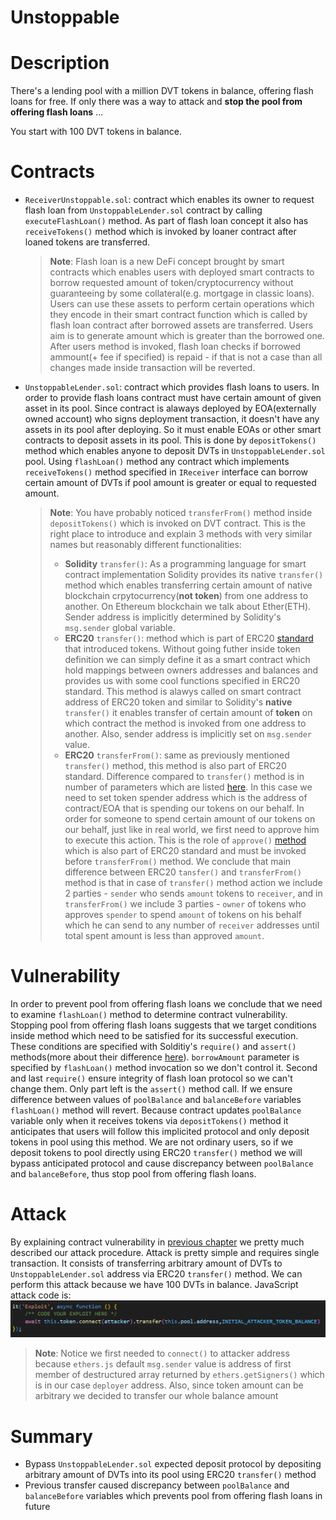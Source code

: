# Unstoppable
# Description
 There's a lending pool with a million DVT tokens in balance, offering flash loans for free. 
 If only there was a way to attack and **stop the pool from offering flash loans** ...
 
 You start with 100 DVT tokens in balance. 
# Contracts
- `ReceiverUnstoppable.sol`: contract which enables its owner to request flash loan from `UnstoppableLender.sol` contract by calling `executeFlashLoan()` method. As part of flash loan concept it also has `receiveTokens()` method which is invoked by loaner contract after loaned tokens are transferred.
    >**Note**: Flash loan is a new DeFi concept brought by smart contracts which enables users with deployed smart contracts to borrow requested amount of token/cryptocurrency without guaranteeing by some collateral(e.g. mortgage in classic loans). Users can use these assets to perform certain operations which they encode in their smart contract function which is called by flash loan contract after borrowed assets are transferred. Users aim is to generate amount which is greater than the borrowed one. After users method is invoked, flash loan checks if borrowed ammount(+ fee if specified) is repaid - if that is not a case than all changes made inside transaction will be reverted.
- `UnstoppableLender.sol`: contract which provides flash loans to users. In order to provide flash loans contract must have certain amount of given asset in its pool. Since contract is alaways deployed by EOA(externally owned account) who signs deployment transaction, it doesn't have any assets in its pool after deploying. So it must enable EOAs or other smart contracts to deposit assets in its pool. This is done by `depositTokens()` method which enables anyone to deposit DVTs in `UnstoppableLender.sol` pool. Using `flashLoan()` method any contract which implements `receiveTokens()` method specified in `IReceiver` interface can borrow certain amount of DVTs if pool amount is greater or equal to requested amount.
    >**Note**: You have probably noticed `transferFrom()` method inside `depositTokens()` which is invoked on DVT contract. This is the right place to introduce and explain 3 methods with very similar names but reasonably different functionalities:
    > - **Solidity** `transfer()`: As a programming language for smart contract implementation Solidity provides its native `transfer()` method which enables transferring certain amount of native blockchain crpytocurrency(**not token**) from one address to another. On Ethereum blockchain we talk about Ether(ETH). Sender address is implicitly determined by Solidity's `msg.sender` global variable.
    > - **ERC20** `transfer()`: method which is part of ERC20 [standard](https://ethereum.org/en/developers/docs/standards/tokens/erc-20/) that introduced tokens. Without going futher inside token definition we can simply define it as a smart contract which hold mappings between owners addresses and balances and provides us with some cool functions specified in ERC20 standard. This method is alawys called on smart contract address of ERC20 token and similar to Solidity's **native** `transfer()` it enables transfer of certain amount of **token** on which contract the method is invoked from one address to another. Also, sender address is implicitly set on `msg.sender` value.
    > - **ERC20** `transferFrom()`: same as previously mentioned `transfer()` method, this method is also part of ERC20 standard. Difference compared to `transfer()` method is in number of parameters which are listed [here](https://docs.openzeppelin.com/contracts/2.x/api/token/erc20#ERC20-transferFrom-address-address-uint256-). In this case we need to set token spender address which is the address of contract/EOA that is spending our tokens on our behalf. In order for someone to spend certain amount of our tokens on our behalf, just like in real world, we first need to approve him to execute this action. This is the role of `approve()` [method](https://docs.openzeppelin.com/contracts/2.x/api/token/erc20#ERC20-approve-address-uint256-) which is also part of ERC20 standard and must be invoked before `transferFrom()` method. We conclude that main difference between ERC20 `tansfer()` and `transferFrom()` method is that in case of `transfer()` method action we include 2 parties - `sender` who sends `amount` tokens to `receiver`, and in `transferFrom()` we include 3 parties - `owner` of tokens who approves `spender` to spend `amount` of tokens on his behalf which he can send to any number of `receiver` addresses until total spent amount is less than approved `amount`.

# Vulnerability
In order to prevent pool from offering flash loans we conclude that we need to examine `flashLoan()` method to determine contract vulnerability. Stopping pool from offering flash loans suggests that we target conditions inside method which need to be satisfied for its successful execution. These conditions are specified with Solditiy's `require()` and `assert()` methods(more about their difference [here](https://codeforgeek.com/assert-vs-require-in-solidity/)). `borrowAmount` parameter is specified by `flashLoan()` method invocation so we don't control it. Second and last `require()` ensure integrity of flash loan protocol so we can't change them. Only part left is the `assert()` method call. If we ensure difference between values of `poolBalance` and `balanceBefore` variables `flashLoan()` method will revert. Because contract updates `poolBalance` variable only when it receives tokens via `depositTokens()` method it anticipates that users will follow this implicited protocol and only deposit tokens in pool using this method. We are not ordinary users, so if we deposit tokens to pool directly using ERC20 `transfer()` method we will bypass anticipated protocol and cause discrepancy between `poolBalance` and `balanceBefore`, thus stop pool from offering flash loans.
# Attack
By explaining contract vulnerability in [previous chapter](#Vulnerability) we pretty much described our attack procedure. Attack is pretty simple and requires single transaction. It consists of transferring arbitrary amount of DVTs to `UnstoppableLender.sol` address via ERC20 `transfer()` method. We can perform this attack because we have 100 DVTs in balance. JavaScript attack code is:
![JavaScript attack code](../../images/unstoppable/unstoppable.PNG)
>**Note**: Notice we first needed to `connect()` to attacker address because `ethers.js` default `msg.sender` value is address of first member of destructured array returned by `ethers.getSigners()` which is in our case `deployer` address. Also, since token amount can be arbitrary we decided to transfer our whole balance amount
# Summary
- Bypass `UnstoppableLender.sol` expected deposit protocol by depositing arbitrary amount of DVTs into its pool using ERC20 `transfer()` method
- Previous transfer caused discrepancy between `poolBalance` and `balanceBefore` variables which prevents pool from offering flash loans in future
